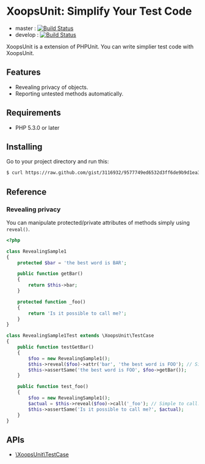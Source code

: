 # XoopsUnit: Simplify Your Test Code

* master : [![Build Status](https://secure.travis-ci.org/suin/xoopsunit.png?branch=master)](http://travis-ci.org/suin/xoopsunit)
* develop : [![Build Status](https://secure.travis-ci.org/suin/xoopsunit.png?branch=develop)](http://travis-ci.org/suin/xoopsunit)

XoopsUnit is a extension of PHPUnit. You can write simplier test code with XoopsUnit. 

## Features

* Revealing privacy of objects.
* Reporting untested methods automatically.

## Requirements

* PHP 5.3.0 or later

## Installing

Go to your project directory and run this:

```sh
$ curl https://raw.github.com/gist/3116932/9577749ed6532d3ff6de9b9d1ea3f961ffa55dc7/xoopsunit-install.php -s -o xoopsunit-install.php && php xoopsunit-install.php && \rm xoopsunit-install.php
```

## Reference

### Revealing privacy

You can manipulate protected/private attributes of methods simply using ```reveal()```. 

```php
<?php

class RevealingSample1
{
	protected $bar = 'the best word is BAR';

	public function getBar()
	{
		return $this->bar;
	}

	protected function _foo()
	{
		return 'Is it possible to call me?';
	}
}

class RevealingSample1Test extends \XoopsUnit\TestCase
{
	public function testGetBar()
	{
		$foo = new RevealingSample1();
		$this->reveal($foo)->attr('bar', 'the best word is FOO'); // Simple to manipulate!!
		$this->assertSame('the best word is FOO', $foo->getBar());
	}

	public function test_foo()
	{
		$foo = new RevealingSample1();
		$actual = $this->reveal($foo)->call('_foo'); // Simple to call!!
		$this->assertSame('Is it possible to call me?', $actual);
	}
}
```

## APIs

* [\XoopsUnit\TestCase](https://github.com/suin/xoopsunit/blob/master/Source/XoopsUnit/TestCaseInterface.php)